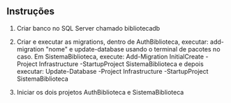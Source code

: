 ## Instruções 
1) Criar banco no SQL Server chamado bibliotecadb
2) Criar e executar as migrations, dentro de AuthBiblioteca,
 executar: add-migration "nome" e update-database usando o terminal de pacotes no caso.
Em SistemaBiblioteca, execute:
  Add-Migration InitialCreate -Project Infrastructure -StartupProject SistemaBiblioteca
e depois executar:
 Update-Database -Project Infrastructure -StartupProject SistemaBiblioteca

3) Iniciar os dois projetos AuthBiblioteca e SistemaBiblioteca
